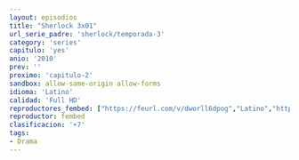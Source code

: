 ```yaml
---
layout: episodios
title: "Sherlock 3x01"
url_serie_padre: 'sherlock/temporada-3'
category: 'series'
capitulo: 'yes'
anio: '2010'
prev: ''
proximo: 'capitulo-2'
sandbox: allow-same-origin allow-forms
idioma: 'Latino'
calidad: 'Full HD'
reproductores_fembed: ["https://feurl.com/v/dworll6dpog","Latino","https://feurl.com/v/3qv1zp2x2oy","Latino","https://feurl.com/v/p6og382jxvj","Latino","https://myurlshort.live/v/yze03te7x1y077j","Latino"]
reproductor: fembed
clasificacion: '+7'
tags:
- Drama
---
```













